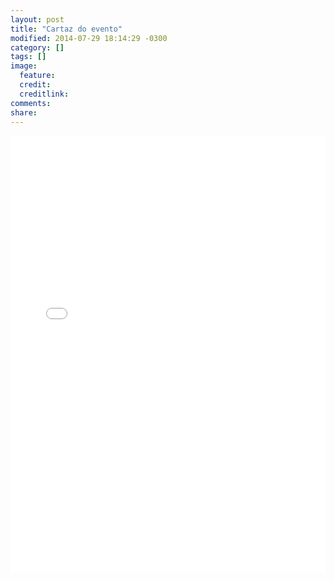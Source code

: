 ```yaml
---
layout: post
title: "Cartaz do evento"
modified: 2014-07-29 18:14:29 -0300
category: []
tags: []
image:
  feature: 
  credit: 
  creditlink: 
comments: 
share: 
---
```


<iframe src="//pdf.yt/d/ptjMsnbLNL-duAie/embed?sparse=0" style="width: 100%; height: 700px; border: 0px;" allowfullscreen></iframe>